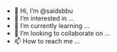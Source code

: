 - 👋 Hi, I’m @saidsbbu
- 👀 I’m interested in ...
- 🌱 I’m currently learning ...
- 💞️ I’m looking to collaborate on ...
- 📫 How to reach me ...

<!---
saidsbbu/saidsbbu is a ✨ special ✨ repository because its `README.md` (this file) appears on your GitHub profile.
You can click the Preview link to take a look at your changes.
--->
